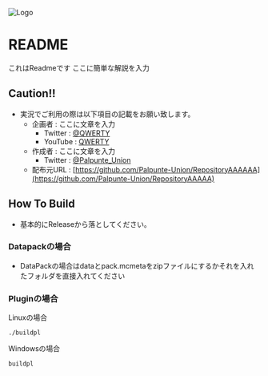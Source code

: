 ![Logo](/resources/logo.png)
# README
 これはReadmeです
 ここに簡単な解説を入力

## Caution!!
 - 実況でご利用の際は以下項目の記載をお願い致します。
   - 企画者 : ここに文章を入力
     - Twitter : [@QWERTY](https://twitter.com/QWERTY)
     - YouTube : [QWERTY](https://www.youtube.com/channel/QWERTY)
   - 作成者 : ここに文章を入力
     - Twitter : [@Palpunte_Union](https://twitter.com/Palpunte_Union)
   - 配布元URL : [https://github.com/Palpunte-Union/RepositoryAAAAAA](https://github.com/Palpunte-Union/RepositoryAAAAA)

## How To Build
 - 基本的にReleaseから落としてください。
### Datapackの場合
 - DataPackの場合はdataとpack.mcmetaをzipファイルにするかそれを入れたフォルダを直接入れてください
### Pluginの場合
 Linuxの場合
 ```
 ./buildpl
 ```
 Windowsの場合
 ```
 buildpl
 ```